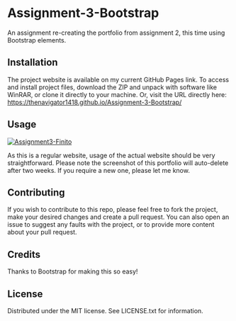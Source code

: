 # Assignment-3-Bootstrap
An assignment re-creating the portfolio from assignment 2, this time using Bootstrap elements.

## Installation
The project website is available on my current GitHub Pages link. To access and install project files, download the ZIP and unpack with software like WinRAR, or clone it directly to your machine. Or, visit the URL directly here: https://thenavigator1418.github.io/Assignment-3-Bootstrap/


## Usage
<a href="https://ibb.co/NLf7KcQ"><img src="https://i.ibb.co/9qBGWQz/Assignment3-Finito.jpg" alt="Assignment3-Finito" border="0"></a>

As this is a regular website, usage of the actual website should be very straightforward. Please note the screenshot of this portfolio will auto-delete after two weeks. If you require a new one, please let me know.

## Contributing
If you wish to contribute to this repo, please feel free to fork the project, make your desired changes and create a pull request. You can also open an issue to suggest any faults with the project, or to provide more content about your pull request.

## Credits
Thanks to Bootstrap for making this so easy!

## License
Distributed under the MIT license. See LICENSE.txt for information.
